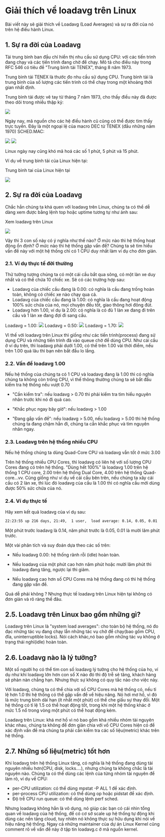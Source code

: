 # Giải thích về loadavg trên Linux
Bài viết này sẽ giải thích về Loadavg (Load Averages) và sự ra đời của nó trên hệ điều hành Linux.
## <a> 1. Sự ra đời của Loadavg </a>
Tải trung bình ban đầu chỉ hiển thị nhu cầu sử dụng CPU: với các tiến trình đang chạy và các tiến trình đang chờ để chạy. Mô tả cho điều này trong RFC 546 có tiêu đề "Trung bình tải TENEX", tháng 8 năm 1973.

Trung bình tải TENEX là thước đo nhu cầu sử dụng CPU. Trung bình tải là trung bình của số lượng các tiến trình có thể chạy trong một khoảng thời gian nhất định.

Trung bình tải được vẽ tay từ tháng 7 năm 1973, cho thấy điều này đã được theo dõi trong nhiều thập kỷ:

<img src="https://blogd.net/linux/giai-thich-ve-loadavg-tren-linux/img/trung-binh-tai-ve-tay-7-1973.png">

Ngày nay, mã nguồn cho các hệ điều hành cũ cũng có thể được tìm thấy trực tuyến. Đây là một ngoại lệ của macro DEC từ TENEX (đầu những năm 1970) SCHED.MAC:

<img src="https://blogd.net/linux/giai-thich-ve-loadavg-tren-linux/img/ngoai-le-cua-macro-DEC-tu-TENEX.png">

<img src="https://blogd.net/linux/giai-thich-ve-loadavg-tren-linux/img/bieu-do-3-so-1-5-15.png">

Linux ngày nay cũng khó mã hoá các số 1 phút, 5 phút và 15 phút.

Ví dụ về trung bình tải của Linux hiện tại:

Trung bình tai của Linux hiện tại

<img src="https://blogd.net/linux/giai-thich-ve-loadavg-tren-linux/img/trung-binh-tai-cua-linux-hien-tai.png">

## <a> 2. Sự ra đời của Loadavg </a>
Chắc hẳn chúng ta khá quen với loadavg trên Linux, chúng ta có thể dễ dàng xem được bằng lệnh top hoặc uptime tương tự như ảnh sau:

Xem loadavg trên Linux

<img src="https://blogd.net/linux/giai-thich-ve-loadavg-tren-linux/img/xem-trung-binh-tai-bang-lenh-w.png">


Vậy thì 3 con số này có ý nghĩa như thế nào? Ở mức nào thì hệ thống hoạt động ổn định? Ở mức nào thì hệ thống gặp vấn đề? Chúng ta sẽ tìm hiểu vấn đề này với một hệ thống chỉ có 1 CPU duy nhất làm ví dụ cho đơn giản.

### 2.1. Ví dụ thực tế đời thường
Thử tưởng tượng chúng ta có một cái cầu bắt qua sông, có một làn xe duy nhất và có thể chứa 10 chiếc xe. Sẽ có các trường hợp sau:

- Loadavg của chiếc cầu đang là 0.00: có nghĩa là cầu đang trống hoàn toàn, không có chiếc xe nào chạy qua cả.
- Loadavg của chiếc cầu đang là 1.00: có nghĩa là cầu đang hoạt động 100% sức chứa của nó, mọi chuyện đều tốt, giao thông hơi đông đút.
- Loadavg hơn 1.00, ví dụ là 2.00: có nghĩa là có đủ 1 làn xe đang đi trên cầu và 1 làn xe đang đợi đi sang cầu.

Loadavg = 1.00: <img src="https://blogd.net/linux/giai-thich-ve-loadavg-tren-linux/img/car_loadavg1.png">
Loadavg = 0.50: <img src="https://blogd.net/linux/giai-thich-ve-loadavg-tren-linux/img/car_loadavg2.png">
Loadavg = 1.70: <img src="https://blogd.net/linux/giai-thich-ve-loadavg-tren-linux/img/car_loadavg3.png">

Vì thế với loadavg trên Linux thì giống như các tiến trình(process) đang sử dụng CPU và những tiến trình đã vào queue chờ để dùng CPU. Như cái cầu ở ví dụ trên, thì loadavg phải dưới 1.00, có thể trên 1.00 vài thời điểm, nếu trên 1.00 quá lâu thì bạn nên bắt đầu lo lắng.

### 2.2. Vấn đề loadavg 1.00
Nếu hệ thống của chúng ta có 1 CPU và loadavg đang là 1.00 thì có nghĩa chúng ta không còn trống CPU, vì thế thông thường chúng ta sẽ bắt đầu kiểm tra hệ thống nếu vượt 0.70

- "Cần kiểm tra": nếu loadavg > 0.70 thì phải kiểm tra tìm hiểu nguyên nhân trước khi nó đi quá cao.

- "Khắc phục ngay bây giờ": nếu loadavg > 1.00

- "Đang gắp vấn đề": nếu loadavg > 5.00, nếu loadavg > 5.00 thì hệ thống chúng ta đang chậm hẳn đi, chúng ta cần khắc phục và tìm nguyên nhân ngay.

### 2.3. Loadavg trên hệ thống nhiều CPU

Nếu hệ thống chúng ta dùng Quad-Core CPU và loadavg vẫn tốt ở mức 3.00

Trên hệ thống nhiều CPU Cores, thì loadavg có liên hệ với số lượng CPU Cores đang có trên hệ thống. "Dùng hết 100%" là loadavg 1.00 trên hệ thống 1 CPU core, 2.00 trên hệ thống Dual Core, 4.00 trên hệ thống Quad-core...vv. Cũng giống như ví dụ về cái cầu bên trên, nếu chúng ta xây cái cầu có 2 làn xe, thì lúc đó loadavg của cầu là 1.00 thì có nghĩa cầu mới dùng được 50% sức chứa của nó.

### 2.4. Ví dụ thực tế

Hãy xem kết quả loadavg của ví dụ sau:

``` sh
22:23:55 up 216 days, 21:49,  1 user,  load average: 0.14, 0.05, 0.01
```

Một phút trước loadavg là 0.14, năm phút trước là 0.05, 0.01 là mười lăm phút trước.


Một vài phân tích và suy đoán dựa theo các số trên:

- Nếu loadavg 0.00: hệ thống rãnh rỗi (idle) hoàn toàn.

- Nếu loadavg của một phút cao hơn năm phút hoặc mười lăm phút thì loadavg đang tăng, ngược lại thì giảm.

- Nếu loadavg cao hơn số CPU Cores mà hệ thống đang có thì hệ thống đang gặp vấn đề.

Quá dễ phải không ? Nhưng thực tế loadavg trên Linux hiện tại không có đơn giản và rõ ràng thế đâu.

## 2.5. Loadavg trên Linux bao gồm những gì?
Loadavg trên Linux là "system load averages": cho toàn bộ hệ thống, nó đo đạc những tác vụ đang chạy lẫn những tác vụ chờ để chạy(bao gồm CPU, đĩa, uninterruptible locks). Nói cách khác,nó bao gồm những tác vụ không ở trạng thái nghỉ(idle) hoàn toàn.
 ## 2.6. Loadavg nào là lý tưởng?
Một số người họ có thể tìm con số loadavg lý tưởng cho hệ thống của họ, ví dụ như khi loadavg lớn hơn con số X nào đó thì độ trễ sẽ tăng, khách hàng sẽ phàn nàn chẳng hạn. Nhưng thực sự không có quy tắc nào cho việc này.

Với loadavg, chúng ta có thể chia với số CPU Cores mà hệ thống có, nếu tỉ lệ hơn 1.0 thì hệ thống có thể gặp vấn đề về hiệu năng. Nó hơi mơ hồ, vì đó là mức trung bình dài hạn (ít nhất một phút) có thể che giấu sự thay đổi. Một hệ thống có tỉ lệ 1.5 có thể hoạt động tốt, trong khi một hệ thống khác ở mức 1.5 nổ trong vòng một phút có thể hoạt động kém.

Loadavg trên Linux: khá mơ hồ vì nó bao gồm khá nhiều nhóm tài nguyên khác nhau, chúng ta không để đơn giản chia với vố CPU Cores hiện có để xác định vấn đề mà chúng ta phải cần kiểm tra các số liệu(metric) khác trên hệ thống.

## 2.7. Những số liệu(metric) tốt hơn
Khi loadavg trên hệ thống Linux tăng, có nghĩa là hệ thống đang dùng tài nguyên nhiều hơn(CPU, disk, locks....), nhưng chúng ta không chắc là tài nguyên nào. Chúng ta có thể dùng các lệnh của từng nhóm tài nguyên để làm rõ, ví dụ về CPU:

- per-CPU utilization: có thể dùng mpstat -P ALL 1 để xác định.
- per-process CPU utilization: có thể dùng op hoặc pidstat để xác định.
- Độ trễ CPU run queue: có thể dùng lệnh perf sched.

Nhưng loadavg không hẳn là vô dụng, nó giúp các bạn có cái nhìn tổng quan về loadavg của hệ thống, để có cơ sở scale up hệ thống tự động khi dùng các nền tảng cloud, tuy nhiên nó không thực sự hữu dụng khi nói về hiệu năng hệ thống. Ngay cả những maintainer của dự án Linux Kernel cũng comment rõ về vấn đề này ở tập tin loadavg.c ở mã nguồn kernel.






